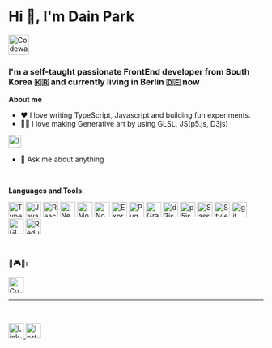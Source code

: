 <h1 align="left">Hi 👋, I'm Dain Park </h1>
<a href="mailto:zndgn555@gmail.com">
  <img height="40" alt="Codewars" src="https://img.shields.io/badge/-Mail Me-pink?style=flat-square&logo=Gmail&logoColor=white" />
</a>
<h3 align="left">I'm a self-taught passionate FrontEnd developer from South Korea 🇰🇷 and currently living in Berlin 🇩🇪 now</h3>

**About me**
- ❤️ I love writing TypeScript, Javascript and building fun experiments.
- 👨‍🎤 I love making Generative art by using GLSL, JS(p5.js, D3js)
<a href="https://www.instagram.com/yourpark_dainpark/" target="blank">
<img height="25" alt="Instagram" src="https://img.shields.io/badge/-click me-68BC71?" />
</a>
<br/>

- 💬 Ask me about anything

<br>


**Languages and Tools:** 
<p>
  <img height="30" alt="TypeScript" src="https://img.shields.io/badge/-TypeScript-007ACC?style=flat-square&logo=typescript&logoColor=white" />
  <img height="30"  alt="Javascriipt" src="https://img.shields.io/badge/-Javascript-yellow?style=flat-square&logo=Javascript&logoColor=white" />
  <img height="30"  alt="React" src="https://img.shields.io/badge/-React-45b8d8?style=flat-square&logo=react&logoColor=white" />
   <img height="30" alt="Nextjs" src="https://img.shields.io/badge/-NextJS-000000?style=flat-square&logo=Next.js&logoColor=white" />
   <img height="30" alt="MongoDB" src="https://img.shields.io/badge/-MongoDB-13aa52?style=flat-square&logo=mongodb&logoColor=white" />
  <img height="30" alt="Nodejs" src="https://img.shields.io/badge/-Nodejs-43853d?style=flat-square&logo=Node.js&logoColor=white" />
  <img height="30" alt="Express" src="https://img.shields.io/badge/-Express-000000?style=flat-square&logo=Express&logoColor=white" />
  <img height="30" alt="Pug" src="https://img.shields.io/badge/-Pug-A86454?style=flat-square&logo=Pug&logoColor=white" />
  <img height="30" alt="GraphQl" src="https://img.shields.io/badge/-GraphQl-pink?style=flat-square&logo=graphql&logoColor=white" />
  <img height="30" alt="d3js" src="https://img.shields.io/badge/-D3.js-F9A03C?style=flat-square&logo=d3.js&logoColor=white" />
  <img height="30" alt="p5js" src="https://img.shields.io/badge/-P5.js-F9A03C?style=flat-square&logo=p5.js&logoColor=white" />
  <img height="30" alt="Sass" src="https://img.shields.io/badge/-Sass-CC6699?style=flat-square&logo=sass&logoColor=white" />
  <img height="30" alt="Styled Components" src="https://img.shields.io/badge/-Styled_Components-db7092?style=flat-square&logo=styled-components&logoColor=white" />
  <img height="30" alt="git" src="https://img.shields.io/badge/-Git-F05032?style=flat-square&logo=git&logoColor=white" />
  <img height="30" alt="GLSL" src="https://img.shields.io/badge/-GLSL-000?style=flat-square&logo=&logoColor=white" />
  <img height="30" alt="Redux" src="https://img.shields.io/badge/-Redux-764ABC?style=flat-square&logo=Redux&logoColor=white" />
 
 
</p>
<br>

**👾🎮👾:** 

<a href="https://www.codewars.com/users/DainPark-web">
  <img height="30" alt="Codewars" src="https://img.shields.io/badge/-Codewars-red?style=flat-square&logo=Codewars&logoColor=white" />
</a>
<hr>

<br>
<p align="left">
<a href="https://www.linkedin.com/in/dain-park-485b82196/" target="blank">
<img height="30" alt="LinkedIn" src="https://img.shields.io/badge/-LinkedIn-0A66C2?style=flat-square&logo=LinkedIn&logoColor=white" />
</a>
<a href="https://www.instagram.com/yourpark_dainpark/" target="blank">
<img height="30" alt="Instagram" src="https://img.shields.io/badge/-Instagram-E4405F?style=flat-square&logo=Instagram&logoColor=white" />
</a>
</p>
